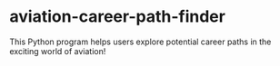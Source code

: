 # aviation-career-path-finder
This Python program helps users explore potential career paths in the exciting world of aviation!
